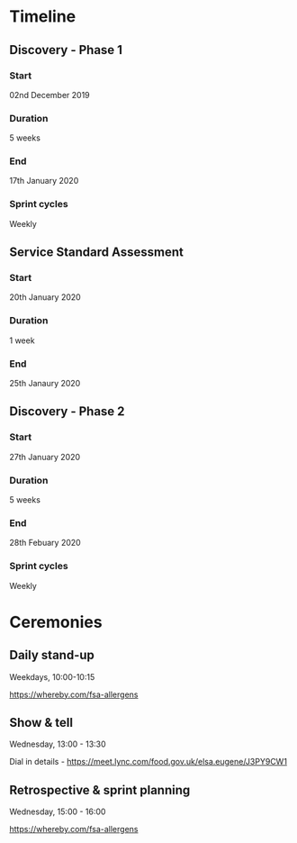 # Timeline
## Discovery - Phase 1
### Start
02nd December 2019
### Duration
5 weeks
### End
17th January 2020
### Sprint cycles
Weekly

## Service Standard Assessment
### Start
20th January 2020
### Duration
1 week
### End
25th Janaury 2020

## Discovery - Phase 2
### Start
27th January 2020
### Duration
5 weeks
### End
28th Febuary 2020
### Sprint cycles
Weekly


# Ceremonies
## Daily stand-up
Weekdays, 10:00-10:15

https://whereby.com/fsa-allergens

## Show & tell
Wednesday, 13:00 - 13:30

Dial in details - https://meet.lync.com/food.gov.uk/elsa.eugene/J3PY9CW1

## Retrospective & sprint planning
Wednesday, 15:00 - 16:00 

https://whereby.com/fsa-allergens